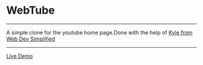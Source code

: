 # WebTube

---

A simple clone for the youtube home page.Done with the help of [Kyle from Web Dev Simplified](https://www.youtube.com/c/webdevsimplified)

---

[Live Demo](https://mr-kasper-webtube.netlify.app/)
